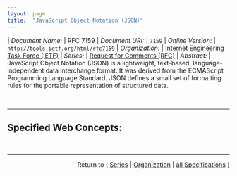 ```yaml
---
layout: page
title:  "JavaScript Object Notation (JSON)"
---
```


| *Document Name:* | RFC 7159
| *Document URI:* | `7159`
| *Online Version:* | [`http://tools.ietf.org/html/rfc7159`](http://tools.ietf.org/html/rfc7159)
| *Organization:* | [Internet Engineering Task Force (IETF)](..  "List of specification series by this organization")
| *Series:* | [Request for Comments (RFC)](.  "List of specifications in this series")
| *Abstract:* | JavaScript Object Notation (JSON) is a lightweight, text-based, language-independent data interchange format. It was derived from the ECMAScript Programming Language Standard. JSON defines a small set of formatting rules for the portable representation of structured data.

<br/>
<hr/>

## Specified Web Concepts:



<br/>
<hr/>

<p style="text-align: right">Return to ( <a href="./">Series</a> | <a href="../">Organization</a> | <a href="../../">all Specifications</a> )</p>